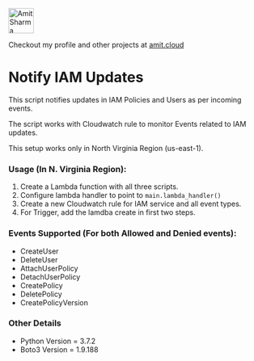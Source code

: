<a href="https://work.amit.cloud"><img src="https://s3-ap-south-1.amazonaws.com/amitcloud/work.amit.cloud/wp-content/uploads/2019/04/19101016/logo.svg?sanitize=true" title="amit.cloud" alt="Amit Sharma" height="50"></a>

Checkout my profile and other projects at [amit.cloud](http://work.amit.cloud)

# Notify IAM Updates
This script notifies updates in IAM Policies and Users as per incoming events.

The script works with Cloudwatch rule to monitor Events related to IAM updates.

This setup works only in North Virginia Region (us-east-1).

### Usage (In N. Virginia Region):
1. Create a Lambda function with all three scripts.
2. Configure lambda handler to point to `main.lambda_handler()`
3. Create a new Cloudwatch rule for IAM service and all event types. 
4. For Trigger, add the lamdba create in first two steps. 

### Events Supported (For both Allowed and Denied events):
- CreateUser
- DeleteUser
- AttachUserPolicy
- DetachUserPolicy
- CreatePolicy
- DeletePolicy
- CreatePolicyVersion

### Other Details
- Python Version = 3.7.2
- Boto3 Version = 1.9.188